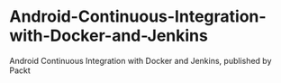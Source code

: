 # Android-Continuous-Integration-with-Docker-and-Jenkins
Android Continuous Integration with Docker and Jenkins, published by Packt

